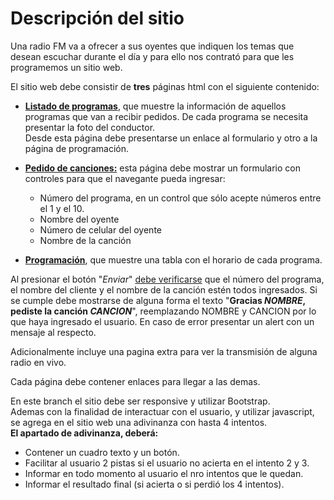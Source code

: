 # Descripción del sitio
Una radio FM va a ofrecer a sus oyentes que indiquen los temas que desean escuchar durante el día y para ello nos contrató para que les programemos un sitio web.

El sitio web debe consistir de **tres** páginas html con el siguiente contenido:

- <u>**Listado de programas**</u>, que muestre la información de aquellos programas que van a recibir pedidos. De cada programa se necesita presentar la foto del conductor.  
Desde esta página debe presentarse un enlace al formulario y otro a la página de programación.

- <u>**Pedido de canciones:**</u> esta página debe mostrar un formulario con controles para que el navegante pueda ingresar:

    - Número del programa, en un control que sólo acepte números entre el 1 y el 10.
    - Nombre del oyente
    - Número de celular del oyente
    - Nombre de la canción

- <u>**Programación**</u>, que muestre una tabla con el horario de cada programa.

Al presionar el botón "*Enviar*" <u>debe verificarse</u> que el número del programa, el nombre del cliente y el nombre de la canción estén todos ingresados. Si se cumple debe mostrarse de alguna forma el texto "**Gracias *NOMBRE*, pediste la canción *CANCION***", reemplazando NOMBRE y CANCION por lo que haya ingresado el usuario. En caso de error presentar un alert
con un mensaje al respecto.

Adicionalmente incluye una pagina extra para ver la transmisión de alguna radio en vivo.

Cada página debe contener enlaces para llegar a las demas.

En este branch el sitio debe ser responsive y utilizar Bootstrap.  
Ademas con la finalidad de interactuar con el usuario, y utilizar javascript, se agrega en el sitio web una adivinanza con hasta 4 intentos.  
**El apartado de adivinanza, deberá:**
- Contener un cuadro texto y un botón.
- Facilitar al usuario 2 pistas si el usuario no acierta en el intento 2 y 3.  
- Informar en todo momento al usuario el nro intentos que le quedan.  
- Informar el resultado final (si acierta o si perdió los 4 intentos).